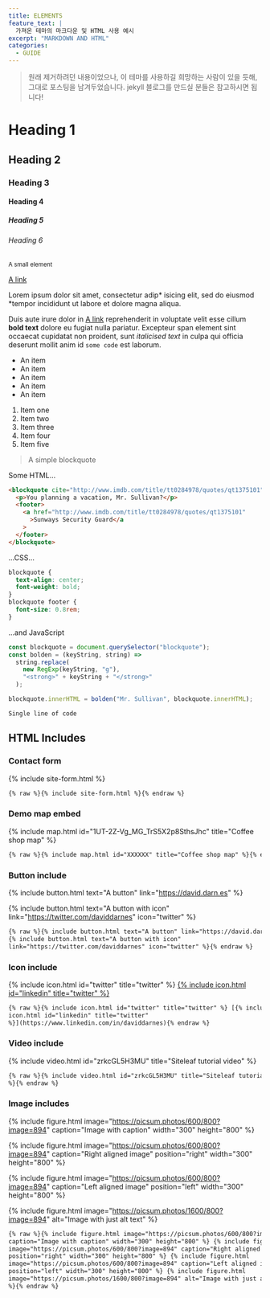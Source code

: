 ```yaml
---
title: ELEMENTS
feature_text: |
  가져온 테마의 마크다운 및 HTML 사용 예시
excerpt: "MARKDOWN AND HTML"
categories:
  - GUIDE
---
```


> 원래 제거하려던 내용이었으나, 이 테마를 사용하길 희망하는 사람이 있을 듯해, 그대로 포스팅을 남겨두었습니다. jekyll 블로그를 만드실 분들은 참고하시면 됩니다!

# Heading 1

## Heading 2

### Heading 3

#### Heading 4

##### Heading 5

###### Heading 6

<small>A small element</small>

[A link](https://david.darn.es "A link")

Lorem ipsum dolor sit amet, consectetur adip* isicing elit, sed do eiusmod *tempor incididunt ut labore et dolore magna aliqua.

Duis aute irure dolor in [A link](https://david.darn.es "A link") reprehenderit in voluptate velit esse cillum **bold text** dolore eu fugiat nulla pariatur. Excepteur span element sint occaecat cupidatat non proident, sunt _italicised text_ in culpa qui officia deserunt mollit anim id `some code` est laborum.

- An item
- An item
- An item
- An item
- An item

1. Item one
2. Item two
3. Item three
4. Item four
5. Item five

> A simple blockquote

Some HTML...

```html
<blockquote cite="http://www.imdb.com/title/tt0284978/quotes/qt1375101">
  <p>You planning a vacation, Mr. Sullivan?</p>
  <footer>
    <a href="http://www.imdb.com/title/tt0284978/quotes/qt1375101"
      >Sunways Security Guard</a
    >
  </footer>
</blockquote>
```

...CSS...

```css
blockquote {
  text-align: center;
  font-weight: bold;
}
blockquote footer {
  font-size: 0.8rem;
}
```

...and JavaScript

```js
const blockquote = document.querySelector("blockquote");
const bolden = (keyString, string) =>
  string.replace(
    new RegExp(keyString, "g"),
    "<strong>" + keyString + "</strong>"
  );

blockquote.innerHTML = bolden("Mr. Sullivan", blockquote.innerHTML);
```

`Single line of code`

## HTML Includes

### Contact form

{% include site-form.html %}

```html
{% raw %}{% include site-form.html %}{% endraw %}
```

### Demo map embed

{% include map.html id="1UT-2Z-Vg_MG_TrS5X2p8SthsJhc" title="Coffee shop map" %}

```html
{% raw %}{% include map.html id="XXXXXX" title="Coffee shop map" %}{% endraw %}
```

### Button include

{% include button.html text="A button" link="https://david.darn.es" %}

{% include button.html text="A button with icon" link="https://twitter.com/daviddarnes" icon="twitter" %}

```html
{% raw %}{% include button.html text="A button" link="https://david.darn.es" %}
{% include button.html text="A button with icon"
link="https://twitter.com/daviddarnes" icon="twitter" %}{% endraw %}
```

### Icon include

{% include icon.html id="twitter" title="twitter" %} [{% include icon.html id="linkedin" title="twitter" %}](https://www.linkedin.com/in/daviddarnes)

```html
{% raw %}{% include icon.html id="twitter" title="twitter" %} [{% include
icon.html id="linkedin" title="twitter"
%}](https://www.linkedin.com/in/daviddarnes){% endraw %}
```

### Video include

{% include video.html id="zrkcGL5H3MU" title="Siteleaf tutorial video" %}

```html
{% raw %}{% include video.html id="zrkcGL5H3MU" title="Siteleaf tutorial video"
%}{% endraw %}
```

### Image includes

{% include figure.html image="https://picsum.photos/600/800?image=894" caption="Image with caption" width="300" height="800" %}

{% include figure.html image="https://picsum.photos/600/800?image=894" caption="Right aligned image" position="right" width="300" height="800" %}

{% include figure.html image="https://picsum.photos/600/800?image=894" caption="Left aligned image" position="left" width="300" height="800" %}

{% include figure.html image="https://picsum.photos/1600/800?image=894" alt="Image with just alt text" %}

```html
{% raw %}{% include figure.html image="https://picsum.photos/600/800?image=894"
caption="Image with caption" width="300" height="800" %} {% include figure.html
image="https://picsum.photos/600/800?image=894" caption="Right aligned image"
position="right" width="300" height="800" %} {% include figure.html
image="https://picsum.photos/600/800?image=894" caption="Left aligned image"
position="left" width="300" height="800" %} {% include figure.html
image="https://picsum.photos/1600/800?image=894" alt="Image with just alt text"
%}{% endraw %}
```
